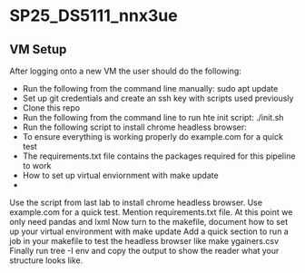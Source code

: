 # SP25_DS5111_nnx3ue

## VM Setup
After logging onto a new VM the user should do the following:
- Run the following from the command line manually: sudo apt update
- Set up git credentials and create an ssh key with scripts used previously
- Clone this repo
- Run the following from the command line to run hte init script: ./init.sh
- Run the following script to install chrome headless browser:
- To ensure everything is working properly do example.com for a quick test
- The requirements.txt file contains the packages required for this pipeline to work
- How to set up virtual enviornment with make update
- 



Use the script from last lab to install chrome headless browser. Use example.com for a quick test.
Mention requirements.txt file. At this point we only need pandas and lxml
Now turn to the makefile, document how to set up your virtual environment with make update
Add a quick section to run a job in your makefile to test the headless browser like make ygainers.csv
Finally run tree <your project-repo> -I env and copy the output to show the reader what your structure looks like.
